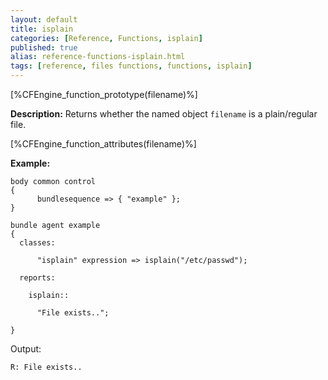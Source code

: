 ```yaml
---
layout: default
title: isplain
categories: [Reference, Functions, isplain]
published: true
alias: reference-functions-isplain.html
tags: [reference, files functions, functions, isplain]
---
```


[%CFEngine_function_prototype(filename)%]

**Description:** Returns whether the named object `filename` is a 
plain/regular file.

[%CFEngine_function_attributes(filename)%]

**Example:**

```cf3
body common control
{
      bundlesequence => { "example" };
}

bundle agent example
{
  classes:

      "isplain" expression => isplain("/etc/passwd");

  reports:

    isplain::

      "File exists..";

}
```

Output:

```
R: File exists..
```
